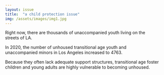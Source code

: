 ```yaml
---
layout: issue
title:  "a child protection issue"
img: /assets/images/img1.jpg
---
```

Right now, there are thousands of unaccompanied youth living on the streets of LA.

In 2020, the number of unhoused transitional age youth and unaccompanied minors in Los Angeles increased to 4763.

Because they often lack adequate support structures, transitional age foster children and young adults are highly vulnerable to becoming unhoused.
